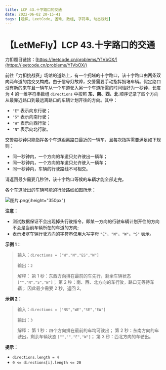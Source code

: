 ```yaml
---
title: LCP 43.十字路口的交通
date: 2022-06-02 20-15-41
tags: [题解, LeetCode, 困难, 数组, 字符串, 动态规划]
---
```


# 【LetMeFly】LCP 43.十字路口的交通

力扣题目链接：[https://leetcode.cn/problems/Y1VbOX/](https://leetcode.cn/problems/Y1VbOX/)

前往「力扣挑战赛」场馆的道路上，有一个拥堵的十字路口，该十字路口由两条双向两车道的路交叉构成。由于信号灯故障，交警需要手动指挥拥堵车辆。假定路口没有新的来车且一辆车从一个车道驶入另一个车道所需的时间恰好为一秒钟，长度为 4 的一维字符串数组 `directions` 中按照 **东、南、西、北** 顺序记录了四个方向从最靠近路口到最远离路口的车辆计划开往的方向。其中：
- `"E"` 表示向东行驶；
- `"S"` 表示向南行驶；
- `"W"` 表示向西行驶；
- `"N"` 表示向北行驶。

交警每秒钟只能指挥各个车道距离路口最近的一辆车，且每次指挥需要满足如下规则：
- 同一秒钟内，一个方向的车道只允许驶出一辆车；
- 同一秒钟内，一个方向的车道只允许驶入一辆车；
- 同一秒钟内，车辆的行驶路线不可相交。

请返回最少需要几秒钟，该十字路口等候的车辆才能全部走完。

各个车道驶出的车辆可能的行驶路线如图所示：


![图片.png](https://pic.leetcode-cn.com/1630393755-gyPeMM-%E5%9B%BE%E7%89%87.png){:height="350px"}

**注意：**
- 测试数据保证不会出现掉头行驶指令，即某一方向的行驶车辆计划开往的方向不会是当前车辆所在的车道的方向;
- 表示堵塞车辆行驶方向的字符串仅用大写字母 `"E"`，`"N"`，`"W"`，`"S"` 表示。

**示例 1：**
>输入：`directions = ["W","N","ES","W"]`
>
>输出：`2`
>
>解释：
>第 1 秒：东西方向排在最前的车先行，剩余车辆状态 `["","N","S","W"]`；
>第 2 秒：南、西、北方向的车行驶，路口无等待车辆；
>因此最少需要 2 秒，返回 2。

**示例 2：**
>输入：`directions = ["NS","WE","SE","EW"]`
>
>输出：`3`
>
>解释：
>第 1 秒：四个方向排在最前的车均可驶出；
>第 2 秒：东南方向的车驶出，剩余车辆状态 `["","","E","W"]`；
>第 3 秒：西北方向的车驶出。


**提示：**
- `directions.length = 4`
- `0 <= directions[i].length <= 20`


    